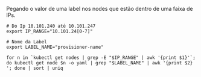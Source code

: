 

Pegando o valor de uma label nos nodes que estão dentro de uma faixa de IPs.

```
# Do Ip 10.101.240 até 10.101.247
export IP_RANGE="10.101.24[0-7]"

# Nome da Label
export LABEL_NAME="provisioner-name"

for n in `kubectl get nodes | grep -E "$IP_RANGE" | awk '{print $1}'`; do kubectl get node $n -o yaml | grep "$LABEL_NAME" | awk '{print $2} '; done | sort | uniq
```